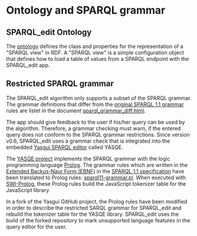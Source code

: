 # Ontology and SPARQL grammar

## SPARQL_edit Ontology

The [ontology](spedit-ontology.ttl) defines the class and properties for the representation of a "SPARQL view" in RDF. 
A "SPARQL view" is a simple configuration object that defines how to load a table of values from a SPARQL endpoint with the SPARQL_edit app.

## Restricted SPARQL grammar

The SPARQL_edit algorithm only supports a subset of the SPARQL grammar. The grammar definitions that differ from the [original SPARQL 1.1 grammar](https://www.w3.org/TR/2013/REC-sparql11-query-20130321/#sparqlGrammar) rules are listet in the document [sparql_grammar_diff.html](sparql_grammar_diff.html).

The app should give feedback to the user if his/her query can be used by the algorithm. Therefore, a grammar checking must warn, if the entered query does not conform to the SPARQL grammar restrictions. Since version v0.6, SPARQL_edit uses a grammar check that is integrated into the embedded [Yasgui SPARQL editor](https://triply.cc/docs/yasgui) called YASQE. 

The [YASQE project](https://github.com/TriplyDB/Yasgui/tree/master/packages/yasqe) implements the SPARQL grammar with the logic programming language [Prolog](https://en.wikipedia.org/wiki/Prolog). The grammar rules which are written in the [Extended Backus-Naur Form (EBNF)](https://en.wikipedia.org/wiki/Extended_Backus%E2%80%93Naur_form) in the [SPARQL 1.1 specification](https://www.w3.org/TR/sparql11-query/#grammar) have been translated to Prolog rules: [sparql11-grammar.pl](https://github.com/TriplyDB/Yasgui/blob/master/packages/yasqe/grammar/sparql11-grammar.pl). When executed with [SWI-Prolog](https://en.wikipedia.org/wiki/SWI-Prolog), these Prolog rules build the JavaScript tokenizer table for the JavaScript library.

In a fork of the Yasgui GitHub project, the Prolog rules have been modified in order to describe the restricted SARQL grammar for SPARQL_edit and rebuild the tokenizer table for the YASQE library. SPARQL_edit uses the build of the forked repository to mark unsupported language features in the query editor for the user.

